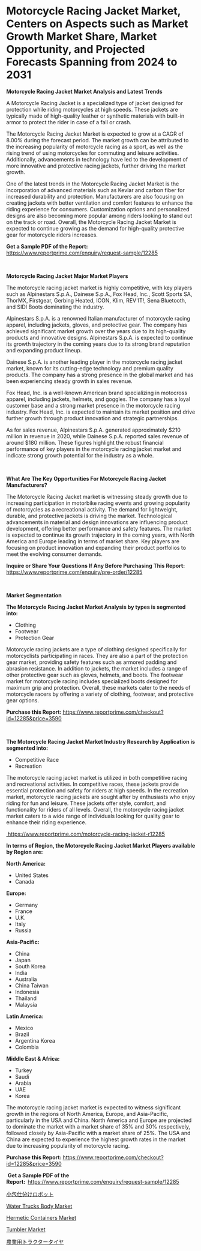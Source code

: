 <p><h1>Motorcycle Racing Jacket Market, Centers on Aspects such as Market Growth Market Share, Market Opportunity, and Projected Forecasts Spanning from 2024 to 2031</h1></p><p><strong>Motorcycle Racing Jacket Market Analysis and Latest Trends</strong></p>
<p><p>A Motorcycle Racing Jacket is a specialized type of jacket designed for protection while riding motorcycles at high speeds. These jackets are typically made of high-quality leather or synthetic materials with built-in armor to protect the rider in case of a fall or crash.</p><p>The Motorcycle Racing Jacket Market is expected to grow at a CAGR of 8.00% during the forecast period. The market growth can be attributed to the increasing popularity of motorcycle racing as a sport, as well as the rising trend of using motorcycles for commuting and leisure activities. Additionally, advancements in technology have led to the development of more innovative and protective racing jackets, further driving the market growth.</p><p>One of the latest trends in the Motorcycle Racing Jacket Market is the incorporation of advanced materials such as Kevlar and carbon fiber for increased durability and protection. Manufacturers are also focusing on creating jackets with better ventilation and comfort features to enhance the riding experience for consumers. Customization options and personalized designs are also becoming more popular among riders looking to stand out on the track or road. Overall, the Motorcycle Racing Jacket Market is expected to continue growing as the demand for high-quality protective gear for motorcycle riders increases.</p></p>
<p><strong>Get a Sample PDF of the Report:&nbsp;</strong> <a href="https://www.reportprime.com/enquiry/request-sample/12285">https://www.reportprime.com/enquiry/request-sample/12285</a></p>
<p>&nbsp;</p>
<p><strong>Motorcycle Racing Jacket Major Market Players</strong></p>
<p><p>The motorcycle racing jacket market is highly competitive, with key players such as Alpinestars S.p.A., Dainese S.p.A., Fox Head, Inc., Scott Sports SA, ThorMX, Firstgear, Gerbing Heated, ICON, Klim, REV'IT!, Sena Bluetooth, and SIDI Boots dominating the industry.</p><p>Alpinestars S.p.A. is a renowned Italian manufacturer of motorcycle racing apparel, including jackets, gloves, and protective gear. The company has achieved significant market growth over the years due to its high-quality products and innovative designs. Alpinestars S.p.A. is expected to continue its growth trajectory in the coming years due to its strong brand reputation and expanding product lineup.</p><p>Dainese S.p.A. is another leading player in the motorcycle racing jacket market, known for its cutting-edge technology and premium quality products. The company has a strong presence in the global market and has been experiencing steady growth in sales revenue.</p><p>Fox Head, Inc. is a well-known American brand specializing in motocross apparel, including jackets, helmets, and goggles. The company has a loyal customer base and a strong market presence in the motorcycle racing industry. Fox Head, Inc. is expected to maintain its market position and drive further growth through product innovation and strategic partnerships.</p><p>As for sales revenue, Alpinestars S.p.A. generated approximately $210 million in revenue in 2020, while Dainese S.p.A. reported sales revenue of around $180 million. These figures highlight the robust financial performance of key players in the motorcycle racing jacket market and indicate strong growth potential for the industry as a whole.</p></p>
<p>&nbsp;</p>
<p><strong>What Are The Key Opportunities For Motorcycle Racing Jacket Manufacturers?</strong></p>
<p><p>The Motorcycle Racing Jacket market is witnessing steady growth due to increasing participation in motorbike racing events and growing popularity of motorcycles as a recreational activity. The demand for lightweight, durable, and protective jackets is driving the market. Technological advancements in material and design innovations are influencing product development, offering better performance and safety features. The market is expected to continue its growth trajectory in the coming years, with North America and Europe leading in terms of market share. Key players are focusing on product innovation and expanding their product portfolios to meet the evolving consumer demands.</p></p>
<p><strong>Inquire or Share Your Questions If Any Before Purchasing This Report:</strong> <a href="https://www.reportprime.com/enquiry/pre-order/12285">https://www.reportprime.com/enquiry/pre-order/12285</a></p>
<p>&nbsp;</p>
<p><strong>Market Segmentation</strong></p>
<p><strong>The Motorcycle Racing Jacket Market Analysis by types is segmented into:</strong></p>
<p><ul><li>Clothing</li><li>Footwear</li><li>Protection Gear</li></ul></p>
<p><p>Motorcycle racing jackets are a type of clothing designed specifically for motorcyclists participating in races. They are also a part of the protection gear market, providing safety features such as armored padding and abrasion resistance. In addition to jackets, the market includes a range of other protective gear such as gloves, helmets, and boots. The footwear market for motorcycle racing includes specialized boots designed for maximum grip and protection. Overall, these markets cater to the needs of motorcycle racers by offering a variety of clothing, footwear, and protective gear options.</p></p>
<p><strong>Purchase this Report:&nbsp;</strong><a href="https://www.reportprime.com/checkout?id=12285&price=3590">https://www.reportprime.com/checkout?id=12285&price=3590</a></p>
<p>&nbsp;</p>
<p><strong>The Motorcycle Racing Jacket Market Industry Research by Application is segmented into:</strong></p>
<p><ul><li>Competitive Race</li><li>Recreation</li></ul></p>
<p><p>The motorcycle racing jacket market is utilized in both competitive racing and recreational activities. In competitive races, these jackets provide essential protection and safety for riders at high speeds. In the recreation market, motorcycle racing jackets are sought after by enthusiasts who enjoy riding for fun and leisure. These jackets offer style, comfort, and functionality for riders of all levels. Overall, the motorcycle racing jacket market caters to a wide range of individuals looking for quality gear to enhance their riding experience.</p></p>
<p><a href="https://www.reportprime.com/motorcycle-racing-jacket-r12285">&nbsp;https://www.reportprime.com/motorcycle-racing-jacket-r12285</a></p>
<p><strong>In terms of Region, the Motorcycle Racing Jacket Market Players available by Region are:</strong></p>
<p>
    <p> <strong> North America: </strong>
        <ul>
            <li>United States</li>
            <li>Canada</li>
        </ul>
        </p> 
    <p> <strong> Europe: </strong>
        <ul>
            <li>Germany</li>
            <li>France</li>
            <li>U.K.</li>
            <li>Italy</li>
            <li>Russia</li>
        </ul>
        </p> 
    <p> <strong> Asia-Pacific: </strong>
        <ul>
            <li>China</li>
            <li>Japan</li>
            <li>South Korea</li>
            <li>India</li>
            <li>Australia</li>
            <li>China Taiwan</li>
            <li>Indonesia</li>
            <li>Thailand</li>
            <li>Malaysia</li>
        </ul>
        </p> 
    <p> <strong> Latin America: </strong>
        <ul>
            <li>Mexico</li>
            <li>Brazil</li>
            <li>Argentina Korea</li>
            <li>Colombia</li>
        </ul>
        </p> 
    <p> <strong> Middle East & Africa: </strong>
        <ul>
            <li>Turkey</li>
            <li>Saudi</li>
            <li>Arabia</li>
            <li>UAE</li>
            <li>Korea</li>
        </ul>
    </p>
    </p>
<p><p>The motorcycle racing jacket market is expected to witness significant growth in the regions of North America, Europe, and Asia-Pacific, particularly in the USA and China. North America and Europe are projected to dominate the market with a market share of 35% and 30% respectively, followed closely by Asia-Pacific with a market share of 25%. The USA and China are expected to experience the highest growth rates in the market due to increasing popularity of motorcycle racing.</p></p>
<p><strong>Purchase this Report: </strong><a href="https://www.reportprime.com/checkout?id=12285&price=3590">https://www.reportprime.com/checkout?id=12285&price=3590</a></p>
<p>&nbsp;<strong>Get a Sample PDF of the Report:&nbsp;&nbsp;</strong><a href="https://www.reportprime.com/enquiry/request-sample/12285">https://www.reportprime.com/enquiry/request-sample/12285</a></p>
<p><strong></strong></p>
<p><p><a href="https://medium.com/@murraycod1929/%E3%82%B0%E3%83%AD%E3%83%BC%E3%83%90%E3%83%AB%E3%81%AA%E5%B0%8F%E5%8C%85%E5%88%86%E5%88%A5%E3%83%AD%E3%83%9C%E3%83%83%E3%83%88%E5%B8%82%E5%A0%B4-%E5%BF%9C%E7%94%A8-%E3%82%A8%E3%83%B3%E3%83%89%E3%83%A6%E3%83%BC%E3%82%B9%E7%94%A3%E6%A5%AD-%E3%82%BF%E3%82%A4%E3%83%97-%E6%A9%9F%E5%99%A8-%E5%9C%B0%E5%9F%9F%E3%82%92%E4%B8%AD%E5%BF%83%E3%81%AB%E5%88%86%E6%9E%90%E3%81%A8%E4%BA%88%E6%B8%AC-2024%E5%B9%B4%E3%81%8B%E3%82%892031%E5%B9%B4%E3%81%BE%E3%81%A7-18b5301aa404">小包仕分けロボット</a></p><p><a href="https://medium.com/@cyb3rpunksai/insights-into-the-water-trucks-body-industry-market-financial-status-market-size-and-revenue-14878179c216">Water Trucks Body Market</a></p><p><a href="https://issuu.com/reportprime-2/docs/hermetic-containers-market-size-2030.pptx">Hermetic Containers Market</a></p><p><a href="https://github.com/angelajermaine/Market-Research-Report-List-4/blob/main/tumbler-market.md">Tumbler Market</a></p><p><a href="https://medium.com/@murraycod1929/%E8%BE%B2%E6%A5%AD%E7%94%A8%E3%83%88%E3%83%A9%E3%82%AF%E3%82%BF%E3%83%BC%E3%82%BF%E3%82%A4%E3%83%A4%E5%B8%82%E5%A0%B4%E3%81%AE%E5%8B%95%E5%90%91%E3%81%A8%E5%88%86%E6%9E%90-%E5%B0%86%E6%9D%A5%E3%81%AE%E6%88%90%E9%95%B7%E3%81%AE%E6%A9%9F%E4%BC%9A%E3%81%A8%E8%AA%B2%E9%A1%8C-2024%E5%B9%B4-2031%E5%B9%B4-a0b7d1181af5">農業用トラクタータイヤ</a></p></p>